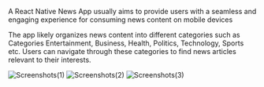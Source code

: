 A React Native News App usually aims to provide users with a seamless and engaging experience for consuming news content on mobile devices

The app likely organizes news content into different categories such as Categories
Entertainment, Business, Health, Politics, Technology, Sports etc. Users can navigate through these categories to find news articles relevant to their interests.




![Screenshots(1)](https://github.com/MohamedIjlal27/React-Native-News-APP/assets/150043878/d1f237b7-96f5-480d-8995-6403efdb3bb4)
![Screenshots(2)](https://github.com/MohamedIjlal27/React-Native-News-APP/assets/150043878/9c868a22-ee12-4152-a6ce-6afa1f9d0c57)
![Screenshots(3)](https://github.com/MohamedIjlal27/React-Native-News-APP/assets/150043878/2f34e6c1-8f1a-4d79-be8f-28d63b3421eb)

